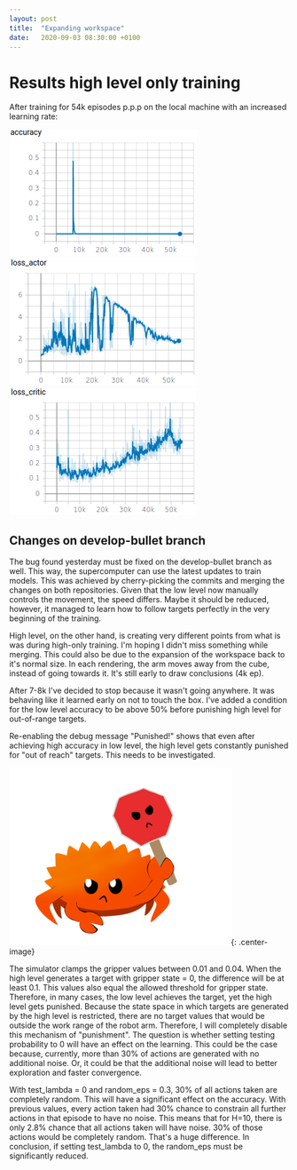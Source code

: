 ```yaml
---
layout: post
title:  "Expanding workspace"
date:   2020-09-03 08:30:00 +0100
---
```

<!-- ![Bug found](/assets/Common/bug-stop.png){: .center-image} -->
# Results high level only training
After training for 54k episodes p.p.p on the local machine with an increased learning rate:

![Accuracy](/assets/Expanding-workspace/accuracy.png)
![Actor loss](/assets/Expanding-workspace/loss_actor.png)
![Critic loss](/assets/Expanding-workspace/loss_critic.png)

<!-- ![Gif](/assets/Reduced-workspace-results/run0.gif) -->

## Changes on develop-bullet branch
The bug found yesterday must be fixed on the develop-bullet branch as well. This way, the supercomputer can use the latest updates to train models. This was achieved by cherry-picking the commits and merging the changes on both repositories. Given that the low level now manually controls the movement, the speed differs. Maybe it should be reduced, however, it managed to learn how to follow targets perfectly in the very beginning of the training.

High level, on the other hand, is creating very different points from what is was during high-only training. I'm hoping I didn't miss something while merging. This could also be due to the expansion of the workspace back to it's normal size. In each rendering, the arm moves away from the cube, instead of going towards it. It's still early to draw conclusions (4k ep).

After 7-8k I've decided to stop because it wasn't going anywhere. It was behaving like it learned early on not to touch the box. I've added a condition for the low level accuracy to be above 50% before punishing high level for out-of-range targets.

Re-enabling the debug message "Punished!" shows that even after achieving high accuracy in low level, the high level gets constantly punished for "out of reach" targets. This needs to be investigated.

![Bug found](/assets/Common/bug-stop.png){: .center-image}

The simulator clamps the gripper values between 0.01 and 0.04. When the high level generates a target with gripper state = 0, the difference will be at least 0.1. This values also equal the allowed threshold for gripper state. Therefore, in many cases, the low level achieves the target, yet the high level gets punished. Because the state space in which targets are generated by the high level is restricted, there are no target values that would be outside the work range of the robot arm. Therefore, I will completely disable this mechanism of "punishment". The question is whether setting testing probability to 0 will have an effect on the learning. This could be the case because, currently, more than 30% of actions are generated with no additional noise. Or, it could be that the additional noise will lead to better exploration and faster convergence.

With test_lambda = 0 and random_eps = 0.3, 30% of all actions taken are completely random. This will have a significant effect on the accuracy. With previous values, every action taken had 30% chance to constrain all further actions in that episode to have no noise. This means that for H=10, there is only 2.8% chance that all actions taken will have noise. 30% of those actions would be completely random. That's a huge difference. In conclusion, if setting test_lambda to 0, the random_eps must be significantly reduced. 
 
<!-- ![Low level accuracy](/assets/Benefits-of-Normalization/0_accurac.png)
![Low level actor loss](/assets/Benefits-of-Normalization/0_loss_actor.png)
![Low level critic loss](/assets/Benefits-of-Normalization/0_loss_critic.png)
![Low level reward](/assets/Normalization-3/0_reward.png)
![High level accuracy](/assets/Benefits-of-Normalization/1_accuracy.png)
![High level actor loss](/assets/Benefits-of-Normalization/1_loss_actor.png)
![High level critic loss](/assets/Benefits-of-Normalization/1_loss_critic.png)
![High level accuracy](/assets/Normalization-3/1_reward.png) -->